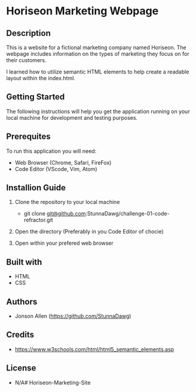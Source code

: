 # Horiseon Marketing Webpage

## Description

This is a website for a fictional marketing company named Horiseon. The webpage includes information on the types of marketing they focus on for their customers.

I learned how to utilize semantic HTML elements to help create a readable layout within the index.html.

## Getting Started 

The following instructions will help you get the application running on your local machine for development and testing purposes.


## Prerequites 

To run this application you will need:

- Web Browser (Chrome, Safari, FireFox)
- Code Editor (VScode, Vim, Atom)

## Installion Guide

1. Clone the repository to your local machine
    - git clone git@github.com:StunnaDawg/challenge-01-code-refractor.git

2. Open the directory (Preferably in you Code Editor of chocie)

3. Open within your prefered web browser

## Built with

- HTML
- CSS

## Authors

- Jonson Allen (https://github.com/StunnaDawg)

## Credits

- https://www.w3schools.com/html/html5_semantic_elements.asp

## License

- N/A# Horiseon-Marketing-Site
